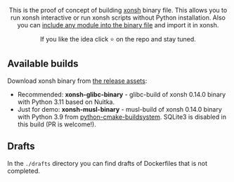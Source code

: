 <p align="center">
This is the proof of concept of building <a href="https://github.com/xonsh/xonsh">xonsh</a> binary file. This allows you to run xonsh interactive or run xonsh scripts without Python installation. Also you can <a href="https://github.com/anki-code/xonsh-binary/blob/516ec6ddeef414bcf2f15d61320f6df853b888e6/xonsh-0.11.0-python3.8-glibc-binary.Dockerfile#L12-L17">include any module into the binary file</a> and import it in xonsh.
</p>

<p align="center">  
If you like the idea click ⭐ on the repo and stay tuned.
</p>

## Available builds

Download xonsh binary from [the release assets](https://github.com/anki-code/xonsh-portable-binary/releases):

* Recommended: **xonsh-glibc-binary** - glibc-build of xonsh 0.14.0 binary with Python 3.11 based on Nuitka.
* Just for demo: **xonsh-musl-binary** - musl-build of xonsh 0.14.0 binary with Python 3.9 from [python-cmake-buildsystem](https://github.com/python-cmake-buildsystem/python-cmake-buildsystem). SQLite3 is disabled in this build (PR is welcome!).

## Drafts

In the `./drafts` directory you can find drafts of Dockerfiles that is not completed.


